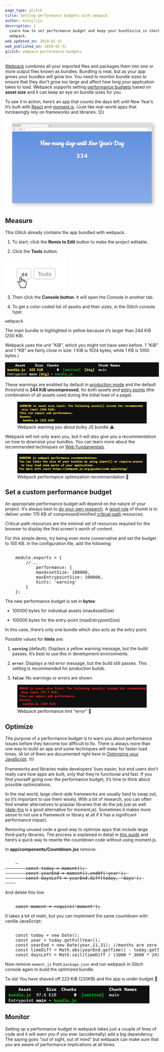 ```yaml
---
page_type: glitch
title: Setting performance budgets with webpack
author: mihajlija
description: |
  Learn how to set performance budget and keep your bundlesize in check with 
  webpack.
web_updated_on: 2019-01-31
web_published_on: 2019-01-31
glitch: webpack-performance-budgets
---
```


[Webpack](https://developers.google.com/web/fundamentals/performance/webpack/)
combines all your imported files and packages them into one or more output
files known as bundles. Bundling is neat, but as your app grows your bundles
will grow too. You need to monitor bundle sizes to ensure that they don’t grow
too large and affect how long your application takes to load. Webpack supports
setting [performance budgets](https://web.dev/fast/performance-budgets-101)
based on **asset size** and it can keep an eye on bundle sizes for you.

To see it in action, here’s an app that counts the days left until New Year’s.
It’s built with [React](https://reactjs.org/) and [moment.js](https://momentjs.com/).
(Just like real-world apps that increasingly rely on frameworks and libraries. 😉)

![An app that counts the days left until New Year’s day](countdown-app.png)

## Measure

This Glitch already contains the app bundled with webpack.

1. To start, click the **Remix to Edit** button to make the project editable.


2. Click the **Tools** button.

![Tools button](glitch-tools.png)

3. Then click the **Console button**. It will open the Console in another tab.

<web-screenshot type="console"></web-screenshot>

4. To get a color-coded list of assets and their sizes, in the Glitch console
   type:

<pre class="devsite-terminal devsite-click-to-copy">webpack</pre>

The main bundle is highlighted in yellow because it’s larger than 244 KiB (250
KB).

<div class="aside note">
    Webpack uses the unit "KiB", which you might not have 
    seen before. 1 “KiB” and 1 “KB” are fairly close in size: 1 KiB is 1024 bytes, 
    while 1 KB is 1000 bytes.)
</div>

![Webpack output showing bundle size of 323 KiB](webpack-bundle-sizes.png)

These warnings are enabled by default in [production mode](https://webpack.js.org/concepts/mode/)
and the default threshold is **244 KiB uncompressed**, for both assets and
[entry points](https://webpack.js.org/concepts/entry-points/)
(the combination of all assets used during the initial load of a page).

<figure>
  <img src="./webpack-warning.png" alt="Webpack warning that the asset exceeds the recommended size limit">
  <figcaption>
    Webpack warning you about bulky JS bundle ⚠️
  </figcaption>
</figure>

Webpack will not only warn you, but it will also give you a recommendation on
how to downsize your bundles. You can learn more about the recommended techniques on
[Web Fundamentals](https://developers.google.com/web/fundamentals/performance/webpack/use-long-term-caching#lazy-loading).

<figure> 
    <img src="webpack-performance-recommendation.png" alt="Webpack performance optimization recommendation" class="screenshot"> 
    <figcaption>Webpack performance optimization recommendation 💁</figcaption> 
</figure>

## Set a custom performance budget

An appropriate performance budget will depend on the nature of your project.
It’s always best to [do your own research](https://web.dev/fast/your-first-performance-budget).
A [good rule](https://web.dev/fast/your-first-performance-budget#budget-for-quantity-based-metrics)
of thumb is to deliver under 170 KB of compressed/minified
[critical-path](https://developers.google.com/web/fundamentals/performance/critical-rendering-path/)
resources.

<div class="aside note">
    Critical-path resources are the minimal set of resources required
    for the browser to display the first screen's worth of content.
</div>

For this simple demo, try being even more conservative and set the budget to
100 KB. In the configuration file, add the following:

<pre class="prettyprint"> 
    module.exports = { 
        //... 
            performance: { 
            maxAssetSize: 100000, 
            maxEntrypointSize: 100000, 
            hints: 'warning' 
        } 
    };
</pre>

The new performance budget is set in **bytes**:

- 100000 bytes for individual assets (maxAssetSize)

- 100000 bytes for the entry-point (maxEntrypointSize)

In this case, there’s only one bundle which also acts as the entry point.

Possible values for **hints** are:

1. **`warning`** (default): Displays a yellow warning message, but the build
   passes. It’s best to use this in development environments.

2. **`error`**: Displays a red error message, but the build still passes. This
   setting is recommended for production builds.

3. **`false`**: No warnings or errors are shown.

<figure> 
    <img src="webpack-error.png" alt="" class="screenshot"> 
    <figcaption>Webpack performance hint "error" 🚨</figcaption> 
</figure>

## Optimize

The purpose of a performance budget is to warn you about performance issues
before they become too difficult to fix. There is always more than one way to
build an app and some techniques will make for faster load times. (A lot of
them are documented right here in [Optimizing your JavaScript](https://web.dev/fast#topic-Optimize-your-JavaScript). 🤓)

Frameworks and libraries make developers’ lives easier, but end users don’t
really care how apps are built, only that they’re functional and fast. If you
find yourself going over the performance budget, it’s time to think about
possible optimizations.

In the real world, large client-side frameworks are usually hard to swap out,
so it’s important to use them wisely. With a bit of research, you can often
find smaller alternatives to popular libraries that do the job just as well
([date-fns](https://date-fns.org/) is a good alternative for moment.js).
Sometimes it makes more sense to not use a framework or library at all if it
has a significant performance impact.

Removing unused code a good way to optimize apps that include large third-party
libraries. The process is explained in detail in [this guide](https://web.dev/fast/remove-unused-code)
and here’s a quick way to rewrite the countdown code without using moment.js.

In **app/components/Countdown.jsx** remove:

<pre class="prettyprint"> 
    <s> 
        const today = moment(); 
        const yearEnd = moment().endOf('year'); 
        const daysLeft = yearEnd.diff(today, 'days'); 
    </s> 
</pre>

And delete this line:

<pre class="prettyprint"> 
    <s>const moment = require('moment');</s> 
</pre>

It takes a bit of math, but you can implement the same countdown with vanilla
JavaScript:

<pre class="prettyprint"> 
    const today = new Date(); 
    const year = today.getFullYear(); 
    const yearEnd = new Date(year,11,31); //months are zero indexed in JS 
    const timeDiff = Math.abs(yearEnd.getTime() - today.getTime()); 
    const daysLeft = Math.ceil(timeDiff / (1000 * 3600 * 24)); 
</pre>

Now remove `moment.js` from `package.json` and run webpack in Glitch console
again to build the optimized bundle.

Ta-da! You have shaved off 223 KiB (230KB) and the app is under budget.🎉

![Webpack bundle size output after optimization is 97.7 KiB](optimized-webpack-bundle-size.png)

## Monitor

Setting up a performance budget in webpack takes just a couple of lines of code
and it will warn you if you ever (accidentally) add a big dependency. The
saying goes "out of sight, out of mind" but webpack can make sure that you are
aware of performance implications at all times.
